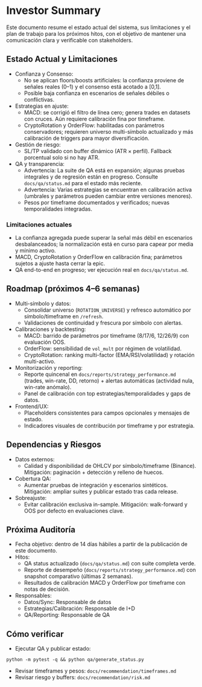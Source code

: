 # Investor Summary

Este documento resume el estado actual del sistema, sus limitaciones y el plan de trabajo para los próximos hitos, con el objetivo de mantener una comunicación clara y verificable con stakeholders.

## Estado Actual y Limitaciones

- Confianza y Consenso:
  - No se aplican floors/boosts artificiales: la confianza proviene de señales reales (0–1) y el consenso está acotado a [0,1].
  - Posible baja confianza en escenarios de señales débiles o conflictivas.
- Estrategias en ajuste:
  - MACD: se corrigió el filtro de línea cero; genera trades en datasets con cruces. Aún requiere calibración fina por timeframe.
  - CryptoRotation y OrderFlow: habilitadas con parámetros conservadores; requieren universo multi-símbolo actualizado y más calibración de triggers para mayor diversificación.
- Gestión de riesgo:
  - SL/TP validado con buffer dinámico (ATR × perfil). Fallback porcentual solo si no hay ATR.
- QA y transparencia:
  - Advertencia: La suite de QA está en expansión; algunas pruebas integrales y de regresión están en progreso. Consulte `docs/qa/status.md` para el estado más reciente.
  - Advertencia: Varias estrategias se encuentran en calibración activa (umbrales y parámetros pueden cambiar entre versiones menores).
  - Pesos por timeframe documentados y verificados; nuevas temporalidades integradas.

### Limitaciones actuales

- La confianza agregada puede superar la señal más débil en escenarios desbalanceados; la normalización está en curso para capear por media y mínimo activo.
- MACD, CryptoRotation y OrderFlow en calibración fina; parámetros sujetos a ajuste hasta cerrar la epic.
- QA end-to-end en progreso; ver ejecución real en `docs/qa/status.md`.

## Roadmap (próximos 4–6 semanas)

- Multi-símbolo y datos:
  - Consolidar universo (`ROTATION_UNIVERSE`) y refresco automático por símbolo/timeframe en `/refresh`.
  - Validaciones de continuidad y frescura por símbolo con alertas.
- Calibraciones y backtesting:
  - MACD: barrido de parámetros por timeframe (8/17/6, 12/26/9) con evaluación OOS.
  - OrderFlow: sensibilidad de `vol_mult` por régimen de volatilidad.
  - CryptoRotation: ranking multi-factor (EMA/RSI/volatilidad) y rotación multi-activo.
- Monitorización y reporting:
  - Reporte quincenal en `docs/reports/strategy_performance.md` (trades, win-rate, DD, retorno) + alertas automáticas (actividad nula, win-rate anómalo).
  - Panel de calibración con top estrategias/temporalidades y gaps de datos.
- Frontend/UX:
  - Placeholders consistentes para campos opcionales y mensajes de estado.
  - Indicadores visuales de contribución por timeframe y por estrategia.

## Dependencias y Riesgos

- Datos externos:
  - Calidad y disponibilidad de OHLCV por símbolo/timeframe (Binance). Mitigación: paginación + detección y relleno de huecos.
- Cobertura QA:
  - Aumentar pruebas de integración y escenarios sintéticos. Mitigación: ampliar suites y publicar estado tras cada release.
- Sobreajuste:
  - Evitar calibración exclusiva in-sample. Mitigación: walk-forward y OOS por defecto en evaluaciones clave.

## Próxima Auditoría

- Fecha objetivo: dentro de 14 días hábiles a partir de la publicación de este documento.
- Hitos:
  - QA status actualizado (`docs/qa/status.md`) con suite completa verde.
  - Reporte de desempeño (`docs/reports/strategy_performance.md`) con snapshot comparativo (últimas 2 semanas).
  - Resultados de calibración MACD y OrderFlow por timeframe con notas de decisión.
- Responsables:
  - Datos/Sync: Responsable de datos
  - Estrategias/Calibración: Responsable de I+D
  - QA/Reporting: Responsable de QA

## Cómo verificar

- Ejecutar QA y publicar estado:
```
python -m pytest -q && python qa/generate_status.py
```
- Revisar timeframes y pesos: `docs/recommendation/timeframes.md`
- Revisar riesgo y buffers: `docs/recommendation/risk.md`
